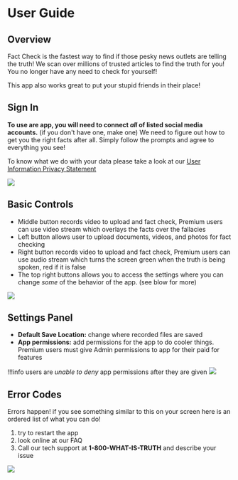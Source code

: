 # User Guide

## Overview
Fact Check is the fastest way to find if those pesky news outlets are telling the truth! We scan over millions of trusted articles to find the truth for you! You no longer have any need to check for yourself! 

This app also works great to put your stupid friends in their place!

## Sign In
**To use are app, you will need to connect _all_ of listed social media accounts.** (if you don't have one, make one) We need to figure out how to get you the right facts after all. Simply follow the prompts and agree to everything you see!

To know what we do with your data please take a look at our [User Information Privacy Statement](privacy.md)

![](./img/Sign_in.png)

## Basic Controls

* Middle button records video to upload and fact check, Premium users can use video stream which overlays the facts over the fallacies
* Left button allows user to upload documents, videos, and photos for fact checking
* Right button records video to upload and fact check, Premium users can use audio stream which turns the screen green when the truth is being spoken, red if it is false
* The top right buttons allows you to access the settings where you can change *some* of the behavior of the app. (see blow for more)

![](./img/static.png)

## Settings Panel

* **Default Save Location:** change where recorded files are saved 
* **App permissions:** add permissions for the app to do cooler things. Premium users must give Admin permissions to app for their paid for features 

!!!info
    users are _unable to deny_ app permissions after they are given
![](./img/settings.png)

## Error Codes

Errors happen! if you see something similar to this on your screen here is an ordered list of what you can do!

1. try to restart the app
2. look online at our FAQ
3. Call our tech support at **1-800-WHAT-IS-TRUTH** and describe your issue

![](./img/error_code.png)




